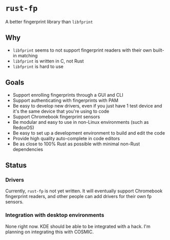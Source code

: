 # `rust-fp`
A better fingerprint library than `libfprint`

## Why
- `libfprint` seems to not support fingerprint readers with their own built-in matching
- `libfprint` is written in C, not Rust
- `libfprint` is hard to use

## Goals
- Support enrolling fingerprints through a GUI and CLI
- Support authenticating with fingerprints with PAM
- Be easy to develop new drivers, even if you just have 1 test device and it's the same device that you're using to code
- Support Chromebook fingerprint sensors
- Be modular and easy to use in non-Linux environments (such as RedoxOS)
- Be easy to set up a development environment to build and edit the code
- Provide high quality auto-complete in code editors
- Be as close to 100% Rust as possible with minimal non-Rust dependencies

## Status
### Drivers
Currently, `rust-fp` is not yet written. It will eventually support Chromebook fingerprint readers, and other people can add drivers for their own fp sensors.

### Integration with desktop environments
None right now. KDE should be able to be integrated with a hack. I'm planning on integrating this with COSMIC.
